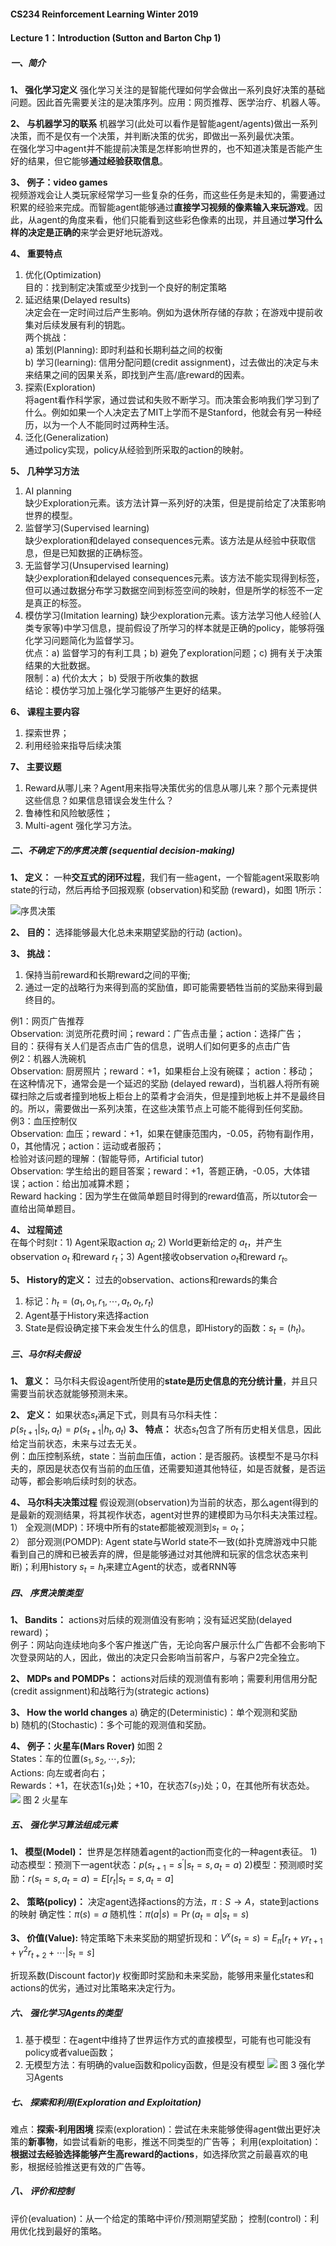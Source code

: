 #### CS234 Reinforcement Learning Winter 2019
#### Lecture 1：Introduction (Sutton and Barton Chp 1)
##### 一、简介  
**1、	强化学习定义**
强化学习关注的是智能代理如何学会做出一系列良好决策的基础问题。因此首先需要关注的是决策序列。应用：网页推荐、医学治疗、机器人等。

**2、	与机器学习的联系**
机器学习(此处可以看作是智能agent/agents)做出一系列决策，而不是仅有一个决策，并判断决策的优劣，即做出一系列最优决策。   
在强化学习中agent并不能提前决策是怎样影响世界的，也不知道决策是否能产生好的结果，但它能够**通过经验获取信息**。  

**3、	例子：video games**  
视频游戏会让人类玩家经常学习一些复杂的任务，而这些任务是未知的，需要通过积累的经验来完成。而智能agent能够通过**直接学习视频的像素输入来玩游戏**。因此，从agent的角度来看，他们只能看到这些彩色像素的出现，并且通过**学习什么样的决定是正确的**来学会更好地玩游戏。  

**4、	重要特点** 
1) 优化(Optimization)  
目的：找到制定决策或至少找到一个良好的制定策略  
2)	延迟结果(Delayed results)  
决定会在一定时间过后产生影响。例如为退休所存储的存款；在游戏中提前收集对后续发展有利的钥匙。  
两个挑战：  
a)	策划(Planning): 即时利益和长期利益之间的权衡  
b)	学习(learning): 信用分配问题(credit assignment)，过去做出的决定与未来结果之间的因果关系，即找到产生高/底reward的因素。  
3)	探索(Exploration)    
将agent看作科学家，通过尝试和失败不断学习。而决策会影响我们学习到了什么。例如如果一个人决定去了MIT上学而不是Stanford，他就会有另一种经历，以为一个人不能同时过两种生活。  
4)	泛化(Generalization)    
通过policy实现，policy从经验到所采取的action的映射。    

**5、	几种学习方法**  
1)	AI planning  
缺少Exploration元素。该方法计算一系列好的决策，但是提前给定了决策影响世界的模型。  
2)	监督学习(Supervised learning)  
缺少exploration和delayed consequences元素。该方法是从经验中获取信息，但是已知数据的正确标签。  
3)	无监督学习(Unsupervised learning)  
缺少exploration和delayed consequences元素。该方法不能实现得到标签，但可以通过数据分布学习数据空间到标签空间的映射，但是所学的标签不一定是真正的标签。
4)	模仿学习(Imitation learning)
缺少exploration元素。该方法学习他人经验(人类专家等)中学习信息，提前假设了所学习的样本就是正确的policy，能够将强化学习问题简化为监督学习。  
优点：a) 监督学习的有利工具；b) 避免了exploration问题；c) 拥有关于决策结果的大批数据。  
限制：a) 代价太大； b) 受限于所收集的数据  
结论：模仿学习加上强化学习能够产生更好的结果。 

**6、	课程主要内容**  
1) 探索世界；
2) 利用经验来指导后续决策  

**7、	主要议题**  
1) Reward从哪儿来？Agent用来指导决策优劣的信息从哪儿来？那个元素提供这些信息？如果信息错误会发生什么？  
2) 鲁棒性和风险敏感性；  
3) 	Multi-agent 强化学习方法。  

##### 二、不确定下的序贯决策 (sequential decision-making)  
**1、	定义：**
一种**交互式的闭环过程**，我们有一些agent，一个智能agent采取影响state的行动，然后再给予回报观察 (observation)和奖励 (reward)，如图 1所示：  

 ![序贯决策](https://github.com/flyingfQiu/imgs/blob/master/seq_dec.jpg?raw=true''序贯决策'')

**2、	目的：**
选择能够最大化总未来期望奖励的行动 (action)。  

**3、	挑战：**
1) 保持当前reward和长期reward之间的平衡;
2) 通过一定的战略行为来得到高的奖励值，即可能需要牺牲当前的奖励来得到最终目的。 

例1：网页广告推荐  
	Observation: 浏览所花费时间；reward：广告点击量；action：选择广告；  
	目的：获得有关人们是否点击广告的信息，说明人们如何更多的点击广告  
例2：机器人洗碗机  
	Observation: 厨房照片；reward：+1，如果柜台上没有碗碟；  action：移动；
在这种情况下，通常会是一个延迟的奖励 (delayed reward)，当机器人将所有碗碟扫除之后或者撞到地板上柜台上的菜肴才会消失，但是撞到地板上并不是最终目的。所以，需要做出一系列决策，在这些决策节点上可能不能得到任何奖励。  
	例3：血压控制仪  
    Observation: 血压；reward：+1，如果在健康范围内，-0.05，药物有副作用，0，其他情况；action：运动或者服药；  
	检验对该问题的理解：(智能导师，Artificial tutor)  
    Observation: 学生给出的题目答案；reward：+1，答题正确，-0.05，大体错误；action：给出加减算术题；  
    Reward hacking：因为学生在做简单题目时得到的reward值高，所以tutor会一直给出简单题目。

**4、	过程简述**  
在每个时刻$t$：1) Agent采取action $a_{t}$; 2) World更新给定的 $a_{t}$，并产生observation $o_{t}$ 和reward $r_{t}$；3) Agent接收observation $o_{t}$和reward $r_{t}$。  

**5、	History的定义：**
过去的observation、actions和rewards的集合  
1) 标记：$h_{t}=\left(a_{1}, o_{1}, r_{1}, \cdots, a_{t}, o_{t}, r_{t}\right)$   
2) Agent基于History来选择action 
3) State是假设确定接下来会发生什么的信息，即History的函数：$s_{t}=\left(h_{t}\right)$。

##### 三、马尔科夫假设  
**1、	意义：**
马尔科夫假设agent所使用的**state是历史信息的充分统计量**，并且只需要当前状态就能够预测未来。  

**2、	定义：**
如果状态$s_{t}$满足下式，则具有马尔科夫性：   
$p\left(s_{t+1} | s_{t}, a_{t}\right)=p\left(s_{t+1} | h_{t}, a_{t}\right)$
**3、	特点：**
状态$s_{t}$包含了所有历史相关信息，因此给定当前状态，未来与过去无关。  
例：血压控制系统，state：当前血压值，action：是否服药。该模型不是马尔科夫的，原因是状态仅有当前的血压值，还需要知道其他特征，如是否就餐，是否运动等，都会影响后续时刻的状态。  

**4、	马尔科夫决策过程** 
假设观测(observation)为当前的状态，那么agent得到的是最新的观测结果，将其视作状态，agent对世界的建模即为马尔科夫决策过程。  
1）	全观测(MDP)：环境中所有的state都能被观测到$s_{t}=o_{t}$；  
2）	部分观测(POMDP): Agent state与World state不一致(如扑克牌游戏中只能看到自己的牌和已被丢弃的牌，但是能够通过对其他牌和玩家的信念状态来判断)；利用history $s_{t}=h_{t}$来建立Agent的状态，或者RNN等  

##### 四、	序贯决策类型  
**1、	Bandits：**
actions对后续的观测值没有影响；没有延迟奖励(delayed reward)；  
例子：网站向连续地向多个客户推送广告，无论向客户展示什么广告都不会影响下次登录网站的人，因此，做出的决定只会影响当前客户，与客户2完全独立。  

**2、	MDPs and POMDPs：**
actions对后续的观测值有影响；需要利用信用分配(credit assignment)和战略行为(strategic actions)  

**3、	How the world changes** 
a)	确定的(Deterministic)：单个观测和奖励  
b)	随机的(Stochastic)：多个可能的观测值和奖励。  

**4、	例子：火星车(Mars Rover)**
如图 2  
States：车的位置$\left(s_{1}, s_{2}, \cdots, s_{7}\right)$;  
Actions: 向左或者向右；  
Rewards：+1，在状态1($s_1$)处；+10，在状态7($s_7$)处；0，在其他所有状态处。
![](https://github.com/flyingfQiu/imgs/blob/master/mars_rover.jpg?raw=true)
图 2 火星车  
##### 五、	强化学习算法组成元素
**1、	模型(Model)：**
世界是怎样随着agent的action而变化的一种agent表征。
1)动态模型：预测下一agent状态：$p\left(s_{t+1}=s^{\prime} | s_{t}=s, a_{t}=a\right)$
2)模型：预测顺时奖励：$r\left(s_{t}=s, a_{t}=a\right)=E\left[r_{t} | s_{t}=s, a_{t}=a\right]$

**2、	策略(policy)：**
决定agent选择actions的方法，$\pi : S \rightarrow A$，state到actions的映射
确定性：$\pi(s)=a$
随机性：$\pi(a | s)=\operatorname{Pr}\left(a_{t}=a | s_{t}=s\right)$

**3、	价值(Value):**
特定策略下未来奖励的期望折现和：$V^{x}\left(s_{t}=s\right)=E_{\pi}\left[r_{t}+\gamma r_{t+1}+\gamma^{2} r_{t+2}+\cdots | s_{t}=s\right]$
   
折现系数(Discount factor)$\gamma$ 权衡即时奖励和未来奖励，能够用来量化states和actions的优劣，通过对比策略来决定行为。

##### 六、	强化学习Agents的类型
1) 基于模型：在agent中维持了世界运作方式的直接模型，可能有也可能没有policy或者value函数；
2) 无模型方法：有明确的value函数和policy函数，但是没有模型
![](https://github.com/flyingfQiu/imgs/blob/master/agent.jpg?raw=true) 
图 3 强化学习Agents

##### 七、	探索和利用(Exploration and Exploitation)
难点：**探索-利用困境**
探索(exploration)：尝试在未来能够使得agent做出更好决策的**新事物**，如尝试看新的电影，推送不同类型的广告等；
利用(exploitation)：**根据过去经验选择能够产生高reward的actions**，如选择欣赏之前最喜欢的电影，根据经验推送更有效的广告等。

##### 八、	评价和控制
评价(evaluation)：从一个给定的策略中评价/预测期望奖励；
控制(control)：利用优化找到最好的策略。
